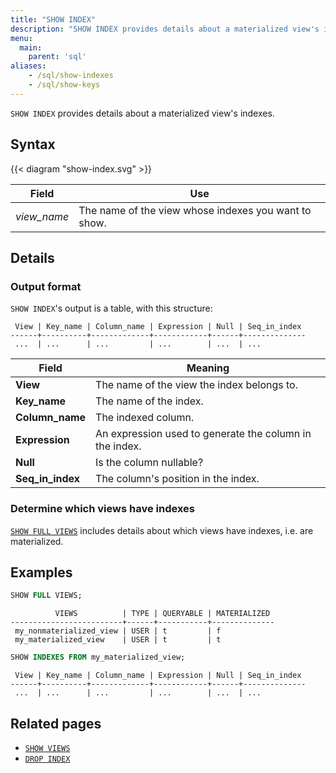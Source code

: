 ```yaml
---
title: "SHOW INDEX"
description: "SHOW INDEX provides details about a materialized view's indexes"
menu:
  main:
    parent: 'sql'
aliases:
    - /sql/show-indexes
    - /sql/show-keys
---
```


`SHOW INDEX` provides details about a materialized view's indexes.

## Syntax

{{< diagram "show-index.svg" >}}

Field | Use
------|-----
_view&lowbar;name_ | The name of the view whose indexes you want to show.

## Details

### Output format

`SHOW INDEX`'s output is a table, with this structure:

```nofmt
 View | Key_name | Column_name | Expression | Null | Seq_in_index
------+----------+-------------+------------+------+--------------
 ...  | ...      | ...         | ...        | ...  | ...
```

Field | Meaning
------|--------
**View** | The name of the view the index belongs to.
**Key_name** | The name of the index.
**Column_name** | The indexed column.
**Expression** | An expression used to generate the column in the index.
**Null** | Is the column nullable?
**Seq_in_index** | The column's position in the index.

### Determine which views have indexes

[`SHOW FULL VIEWS`](../show-views/#show-details-about-views) includes details about which views have indexes, i.e. are materialized.

## Examples

```sql
SHOW FULL VIEWS;
```
```nofmt
          VIEWS          | TYPE | QUERYABLE | MATERIALIZED
-------------------------+------+-----------+--------------
 my_nonmaterialized_view | USER | t         | f
 my_materialized_view    | USER | t         | t
```
```sql
SHOW INDEXES FROM my_materialized_view;
```
```nofmt
 View | Key_name | Column_name | Expression | Null | Seq_in_index
------+----------+-------------+------------+------+--------------
 ...  | ...      | ...         | ...        | ...  | ...
```

## Related pages

- [`SHOW VIEWS`](../show-views)
- [`DROP INDEX`](../drop-index)
